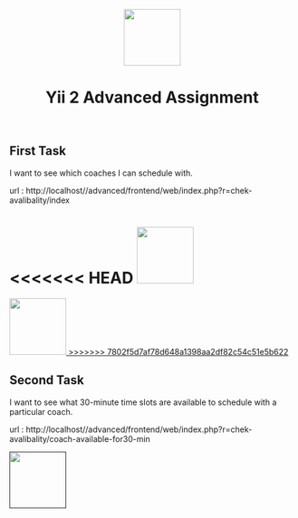 <p align="center">
    <a href="https://github.com/yiisoft" target="_blank">
        <img src="https://avatars0.githubusercontent.com/u/993323" height="100px">
    </a>
    <h1 align="center">Yii 2 Advanced Assignment</h1>
    <br>
</p>




First Task
-------------------

I want to see which coaches I can schedule with.

url : http://localhost/<projectFolderName>/advanced/frontend/web/index.php?r=chek-avalibality/index

<<<<<<< HEAD
<a href="https://photos.google.com/search/_tra_/photo/AF1QipMynwGvS8Z2j5kb-Tk1h_0CTNxyMb0t1J3YahHB" target="_blank">
        <img src="https://lh3.googleusercontent.com/u/0/drive-viewer/AAOQEOSHt5Lu7Tu9cSKzVQuYLC55ywQUHeO16c51gEDLjtVCBid-9xox3LctmTG40cJ-qpvCZHbt1gPix5yGrvccccJwemvREA=w1920-h333" height="100px">
=======
<a href="https://photos.app.goo.gl/4t6XHdsUYEhxh6kb9" target="_blank">
        <img src="image-1.png" height="100px">
>>>>>>> 7802f5d7af78d648a1398aa2df82c54c51e5b622
    </a>



Second Task
-------------------

I want to see what 30-minute time slots are available to schedule with a particular coach.

url : http://localhost/<projectFolderName>/advanced/frontend/web/index.php?r=chek-avalibality/coach-available-for30-min

<a href="" target="_blank">
        <img src="
        https://lh3.googleusercontent.com/u/0/drive-viewer/AAOQEORlRLrf6NZVRn2snfPiay-qXrzCo5vxF7qtdExpVu_l4ebEFIEPCKMV91M43yDnia977DIqCMphig4c0uc7TE-Xpq3wqw=w1920-h588" height="100px">
    </a>
    
```
